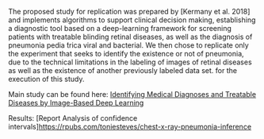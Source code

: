 The proposed study for replication was prepared by [Kermany et al. 2018] and implements algorithms to support clinical decision making, establishing a diagnostic tool based on a deep-learning framework for screening patients with treatable blinding retinal diseases, as well as the diagnosis of pneumonia pedia ́trica viral and bacterial. We then chose to replicate only the experiment that seeks to identify the existence or not of pneumonia, due to the technical limitations in the labeling of images of retinal diseases as well as the existence of another previously labeled data set. for the execution of this study.

Main study can be found here:  [Identifying Medical Diagnoses and Treatable Diseases by Image-Based Deep Learning](https://github.com/toniesteves/pneumonia-detection-from-chest-x-ray-images-with-deep-learning)

Results: [Report Analysis of confidence intervals]https://rpubs.com/toniesteves/chest-x-ray-pneumonia-inference

